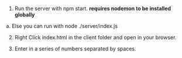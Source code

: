 1. Run the server with npm start. **requires nodemon to be installed globally**

  a. Else you can run with node ./server/index.js

2. Right Click index.html in the client folder and open in your browser.

3. Enter in a series of numbers separated by spaces.
